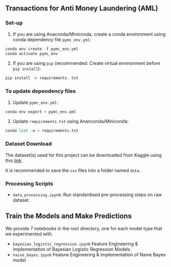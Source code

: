 ## Transactions for Anti Money Laundering (AML)

### Set-up

1. If you are using Anaconda/Miniconda, create a conda environment using conda dependency file `pymc_env.yml`:

```python
conda env create -f pymc_env.yml
conda activate pymc_env
```

2. If you are using `pip` (recommended: Create virtual environment before `pip install`):

```python
pip install -r requirements. txt
```

### To update dependency files

1. Update `pymc_env.yml`:

```python
conda env export > pymc_env.yml
```

2. Update `requirements.txt` using Ananconda/Miniconda:

```python
conda list -e > requirements.txt
```

### Dataset Download

The dataset(s) used for this project can be downloaded from Kaggle using this [link](https://www.kaggle.com/datasets/ealtman2019/ibm-transactions-for-anti-money-laundering-aml).

It is recommended to save the `csv` files into a folder named `data`.

### Processing Scripts

* `data_processing.ipynb`: Run standardised pre-processing steps on raw dataset.

## Train the Models and Make Predictions
We provide 7 notebooks in the root directory, one for each model type that we experimented with.
- `bayesian_logistic_regression.ipynb` Feature Engineering & Implementation of Bayesian Logistic Regression Models
- `naive_bayes.ipynb` Feature Engineering & Implementation of Naive Bayes model